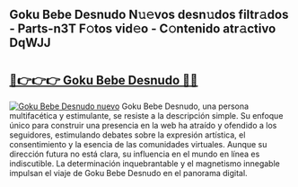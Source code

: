 ## Goku Bebe Desnudo N𝚞𝚎vos desn𝚞dos filtr𝚊dos - Parts-n3T F𝚘tos vid𝚎o - C𝚘ntenido atr𝚊ctivo DqWJJ

# <h2><a href="http://mb3kxn.tromn.icu/?c=Goku+Bebe+Desnudo">🔗👉👉👉 Goku Bebe Desnudo 🔗🔗</a></h2>

[![Goku Bebe Desnudo nuevo](https://i.imgur.com/pEAQMta.gif)](http://mb3kxn.tromn.icu/?c=Goku+Bebe+Desnudo)
Goku Bebe Desnudo, una persona multifacética y estimulante, se resiste a la descripción simple. Su enfoque único para construir una presencia en la web ha atraído y ofendido a los seguidores, estimulando debates sobre la expresión artística, el consentimiento y la esencia de las comunidades virtuales. Aunque su dirección futura no está clara, su influencia en el mundo en línea es indiscutible. La determinación inquebrantable y el magnetismo innegable impulsan el viaje de Goku Bebe Desnudo en el panorama digital.
